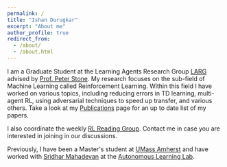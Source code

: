 ```yaml
---
permalink: /
title: "Ishan Durugkar"
excerpt: "About me"
author_profile: true
redirect_from: 
  - /about/
  - /about.html
---
```


I am a Graduate Student at the Learning Agents Research Group [LARG](https://www.cs.utexas.edu/~pstone/students.shtml) advised by [Prof. Peter Stone](https://www.cs.utexas.edu/~pstone/index.shtml). My research focuses on the sub-field of Machine Learning called Reinforcement Learning. Within this field I have worked on various topics, including reducing errors in TD learning, multi-agent RL, using adversarial techniques to speed up transfer, and various others. Take a look at my [Publications](https://idurugkar.github.io/publications/) page for an up to date list of my papers.

I also coordinate the weekly [RL Reading Group](https://www.cs.utexas.edu/~rlrg). Contact me in case you are interested in joining in our discussions.

Previously, I have been a Master's student at [UMass Amherst](https://www.cics.umass.edu/) and have worked with [Sridhar Mahadevan](https://people.cs.umass.edu/~mahadeva/Site/About_Me.html) at the [Autonomous Learning Lab](http://www-all.cs.umass.edu/).
